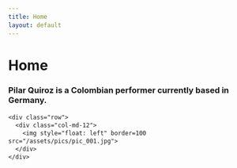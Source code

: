 ```yaml
---
title: Home
layout: default
---
```


# Home

<div class="container">
    <div class="row">
        <h3>Pilar Quiroz is a Colombian performer currently based in Germany.</h3>
    </div>

    <div class="row">
      <div class="col-md-12">
        <img style="float: left" border=100 src="/assets/pics/pic_001.jpg">
      </div>
    </div>
</div>
